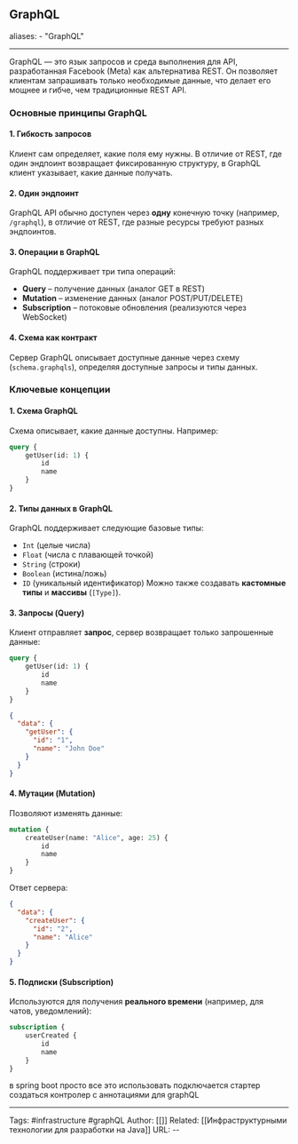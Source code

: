 ## GraphQL
aliases: 
	- "GraphQL"

---
GraphQL — это язык запросов и среда выполнения для API, разработанная Facebook (Meta) как альтернатива REST. Он позволяет клиентам запрашивать только необходимые данные, что делает его мощнее и гибче, чем традиционные REST API.

### **Основные принципы GraphQL**
#### 1. **Гибкость запросов**
Клиент сам определяет, какие поля ему нужны. В отличие от REST, где один эндпоинт возвращает фиксированную структуру, в GraphQL клиент указывает, какие данные получать.
#### 2. **Один эндпоинт**
GraphQL API обычно доступен через **одну** конечную точку (например, `/graphql`), в отличие от REST, где разные ресурсы требуют разных эндпоинтов.
#### 3. **Операции в GraphQL**
GraphQL поддерживает три типа операций:
- **Query** – получение данных (аналог GET в REST)
- **Mutation** – изменение данных (аналог POST/PUT/DELETE)
- **Subscription** – потоковые обновления (реализуются через WebSocket)
#### 4. **Схема как контракт**
Сервер GraphQL описывает доступные данные через схему (`schema.graphqls`), определяя доступные запросы и типы данных.

### **Ключевые концепции**

#### 1. **Схема GraphQL**

Схема описывает, какие данные доступны. Например:
```graphQL
query {
    getUser(id: 1) {
        id
        name
    }
}
```
#### 2. **Типы данных в GraphQL**
GraphQL поддерживает следующие базовые типы:
- `Int` (целые числа)
- `Float` (числа с плавающей точкой)
- `String` (строки)
- `Boolean` (истина/ложь)
- `ID` (уникальный идентификатор)
Можно также создавать **кастомные типы** и **массивы** (`[Type]`).
#### 3. **Запросы (Query)**
Клиент отправляет **запрос**, сервер возвращает только запрошенные данные:
```graphQL
query {
    getUser(id: 1) {
        id
        name
    }
}
```

```json
{
  "data": {
    "getUser": {
      "id": "1",
      "name": "John Doe"
    }
  }
}
```
#### 4. **Мутации (Mutation)**
Позволяют изменять данные:
```graphQL
mutation {
    createUser(name: "Alice", age: 25) {
        id
        name
    }
}
```

Ответ сервера:
```json
{
  "data": {
    "createUser": {
      "id": "2",
      "name": "Alice"
    }
  }
}
```

#### 5. **Подписки (Subscription)**
Используются для получения **реального времени** (например, для чатов, уведомлений):
```graphQL
subscription {
    userCreated {
        id
        name
    }
}
```
в spring boot просто все это использовать подключается стартер создаться контролер с аннотациями для graphQL


---
Tags: #infrastructure #graphQL
Author: [[]]
Related: [[Инфраструктурными технологии для разработки на Java]]
URL: -- 